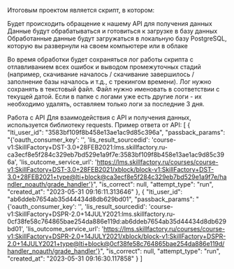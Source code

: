 Итоговым проектом является скрипт, в котором:

Будет происходить обращение к нашему API для получения данных
Данные будут обрабатываться и готовиться к загрузке в базу данных
Обработанные данные будут загружаться в локальную базу PostgreSQL, которую вы развернули на своем компьютере или в облаке

Во время обработки будет сохраняться лог работы скрипта с отлавливанием всех ошибок и выводом промежуточных стадий (например, скачивание началось / скачивание завершилось / заполнение базы началось и т.д., с трекингом времени). Лог нужно сохранять в текстовый файл. Файл нужно именовать в соответствии с текущей датой. Если в папке с логами уже есть другие логи - их необходимо удалять, оставляем только логи за последние 3 дня.

Работа с API
Для взаимодействия с API и получения данных, используется библиотеку requests.
Пример ответа от API:
[
    {
        "lti_user_id": "3583bf109f8b458e13ae1ac9d85c396a",
        "passback_params": "{'oauth_consumer_key': '', 'lis_result_sourcedid': 'course-v1:SkillFactory+DST-3.0+28FEB2021:lms.skillfactory.ru-ca3ecf8e5f284c329eb7bd529e1a9f7e:3583bf109f8b458e13ae1ac9d85c396a', 'lis_outcome_service_url': 'https://lms.skillfactory.ru/courses/course-v1:SkillFactory+DST-3.0+28FEB2021/xblock/block-v1:SkillFactory+DST-3.0+28FEB2021+type@lti+block@ca3ecf8e5f284c329eb7bd529e1a9f7e/handler_noauth/grade_handler'}",
        "is_correct": null,
        "attempt_type": "run",
        "created_at": "2023-05-31 09:16:11.313646"
    },
    {
        "lti_user_id": "ab6ddeb7654ab35d44434d8db629bd01",
        "passback_params": "{'oauth_consumer_key': '', 'lis_result_sourcedid': 'course-v1:SkillFactory+DSPR-2.0+14JULY2021:lms.skillfactory.ru-0cf38fe58c764865bae254da886e119d:ab6ddeb7654ab35d44434d8db629bd01', 'lis_outcome_service_url': 'https://lms.skillfactory.ru/courses/course-v1:SkillFactory+DSPR-2.0+14JULY2021/xblock/block-v1:SkillFactory+DSPR-2.0+14JULY2021+type@lti+block@0cf38fe58c764865bae254da886e119d/handler_noauth/grade_handler'}",
        "is_correct": null,
        "attempt_type": "run",
        "created_at": "2023-05-31 09:16:30.117858"
    }
]

